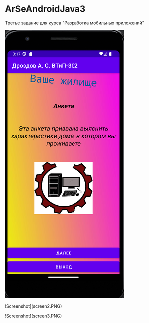 # ArSeAndroidJava3
Третье задание для курса "Разработка мобильных приложений"

![Screenshot](screen1.PNG)

!Screenshot](screen2.PNG)

!Screenshot](screen3.PNG)
